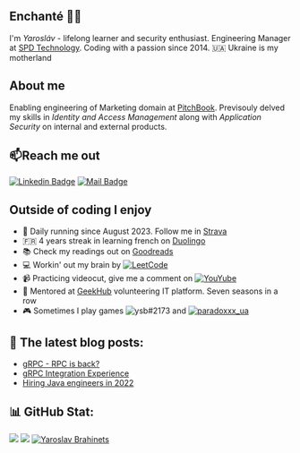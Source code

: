 ## Enchanté 👋🏼

I'm _Yarosláv_ - lifelong learner and security enthusiast. Engineering Manager at [SPD Technology](https://spd.tech/author/y-brahinets/). Coding with a passion since 2014. 🇺🇦 Ukraine is my motherland

## About me

Enabling engineering of Marketing domain at [PitchBook](https://pitchbook.com). Previsouly delved my skills in _Identity and Access Management_ along with *Application Security* on internal and external products.

## 📫Reach me out
[![Linkedin Badge](https://img.shields.io/badge/-Yaroslav_Brahinets-0e76a8?style=flat&labelColor=0e76a8&logo=linkedin&logoColor=white)](https://www.linkedin.com/in/yaroslav-brahinets-a53254a0) 
[![Mail Badge](https://img.shields.io/badge/-Yaroslav_Brahinets-c0392b?style=flat&labelColor=c0392b&logo=gmail&logoColor=white)](mailto:y.brahinets@gmail.com)

## Outside of coding I enjoy
- 👟 Daily running since August 2023. Follow me in [Strava](https://www.strava.com/athletes/ybrahinets)
- 🇫🇷 4 years streak in learning french on [Duolingo](https://www.duolingo.com/profile/takeshi.1)
- 📚 Check my readings out on [Goodreads](https://www.goodreads.com/user/show/77513249)
- 💻 Workin' out my brain by [![LeetCode](https://img.shields.io/badge/-LeetCode-c0392b?style=flat&labelColor=0e76a8&logo=leetcode&logoColor=white)](https://leetcode.com/u/brahinets/)
- 📹 Practicing videocut, give me a comment on [![YouYube](https://img.shields.io/badge/-Voyages_et_Sports-c0392b?style=flat&labelColor=c0392b&logo=youtube&logoColor=white)](https://www.youtube.com/channel/UC3k03B6omo_qA4k48A4V3JQ)
- 🌱 Mentored at [GeekHub](https://geekhub.ck.ua) volunteering IT platform. Seven seasons in a row
- 🎮 Sometimes I play games 
![ysb#2173](https://img.shields.io/badge/battle.net-%2300AEFF.svg?style=flat&logo=battle.net&logoColor=white)
and [![paradoxxx_ua](https://img.shields.io/badge/Steam-%23000000?style=flat&logo=steam&logoColor=white)](https://steamcommunity.com/id/paradoxxx_ua)

## 📙 The latest blog posts:
- [gRPC - RPC is back?](https://spd-technology.medium.com/grpc-rpc-is-back-921da7a1de29)
- [gRPC Integration Experience](https://tproger.ru/articles/grpc-integration-experience/)
- [Hiring Java engineers in 2022](https://spd.tech/java-software-development/hire-java-developers-in-2022)

## 📊 GitHub Stat:
![](https://github-readme-stats.vercel.app/api?username=brahinets&theme=light&hide_border=true&include_all_commits=true&count_private=true)
![](https://github-readme-streak-stats.herokuapp.com/?user=brahinets&theme=light&hide_border=true)
[![Yaroslav Brahinets](https://u8views.com/api/v1/github/profiles/4119411/views/day-week-month-total-count.svg)](https://u8views.com/github/brahinets)
